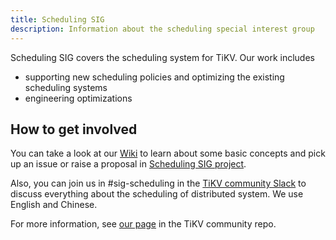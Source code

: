 ```yaml
---
title: Scheduling SIG
description: Information about the scheduling special interest group
---
```


Scheduling SIG covers the scheduling system for TiKV. Our work includes

- supporting new scheduling policies and optimizing the existing scheduling systems
- engineering optimizations

## How to get involved

You can take a look at our [Wiki](https://github.com/tikv/pd/wiki) to learn about some basic concepts and pick up an issue or raise a proposal in [Scheduling SIG project](https://github.com/tikv/pd/projects/5).

Also, you can join us in #sig-scheduling in the [TiKV community Slack](https://slack.tidb.io/invite?team=tikv-wg&channel=sig-scheduling&ref=github-sig) to discuss everything about the scheduling of distributed system. We use English and Chinese.

For more information, see [our page](https://github.com/tikv/community/tree/master/sig/scheduling) in the TiKV community repo.
